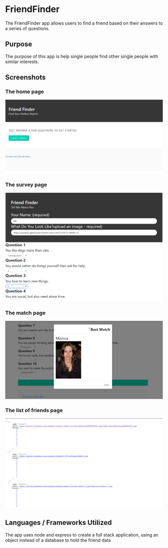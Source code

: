 # FriendFinder

The FriendFinder app allows users to find a friend based on their answers to a series of questions. 

## Purpose

The purpose of this app is help single people find other single people with similar interests.

## Screenshots

### The home page
<img src="app\public\images\home.png">

### The survey page
<img src="app\public\images\survey.png">

### The match page
<img src="app\public\images\match.png">

### The list of friends page
<img src="app\public\images\friends.png">

## Languages / Frameworks Utilized

The app uses node and express to create a full stack application, using an object instead of a database to hold the friend data
